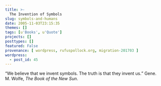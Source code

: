 ```yaml
---
title: >-
  The Invention of Symbols
slug: symbols-and-humans
date: 2005-11-03T23:15:35
themes: []
tags: [u'Books', u'Quote']
projects: []
posttypes: []
featured: False
provenance: [ wordpress, rufuspollock.org, migration-201703 ]
wordpress:
  - post_id: 45
---
```


<q>We believe that we invent symbols. The truth is that they invent us.</q> Gene. M. Wolfe, <em>The Book of the New Sun</em>.


